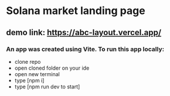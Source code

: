 # Solana market landing page

## demo link: https://abc-layout.vercel.app/

### An app was created using Vite. To run this app locally:
- clone repo
- open cloned folder on your ide
- open new terminal
- type [npm i]
- type [npm run dev to start]
